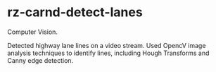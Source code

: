 # rz-carnd-detect-lanes

Computer Vision.

Detected highway lane lines on a video stream. Used OpencV image analysis techniques to identify lines, including Hough Transforms and Canny edge detection.
